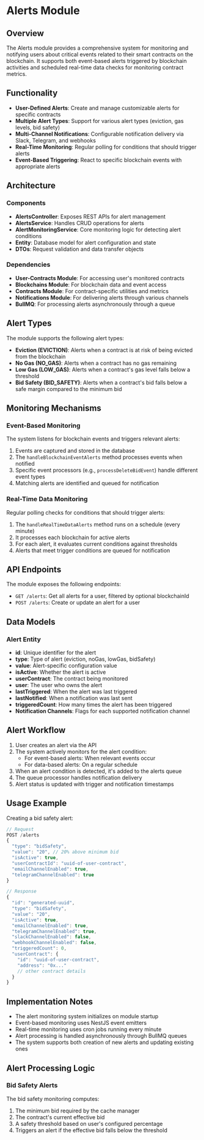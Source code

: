 # Alerts Module

## Overview

The Alerts module provides a comprehensive system for monitoring and notifying users about critical events related to their smart contracts on the blockchain. It supports both event-based alerts triggered by blockchain activities and scheduled real-time data checks for monitoring contract metrics.

## Functionality

- **User-Defined Alerts**: Create and manage customizable alerts for specific contracts
- **Multiple Alert Types**: Support for various alert types (eviction, gas levels, bid safety)
- **Multi-Channel Notifications**: Configurable notification delivery via Slack, Telegram, and webhooks
- **Real-Time Monitoring**: Regular polling for conditions that should trigger alerts
- **Event-Based Triggering**: React to specific blockchain events with appropriate alerts

## Architecture

### Components

- **AlertsController**: Exposes REST APIs for alert management
- **AlertsService**: Handles CRUD operations for alerts
- **AlertMonitoringService**: Core monitoring logic for detecting alert conditions
- **Entity**: Database model for alert configuration and state
- **DTOs**: Request validation and data transfer objects

### Dependencies

- **User-Contracts Module**: For accessing user's monitored contracts
- **Blockchains Module**: For blockchain data and event access
- **Contracts Module**: For contract-specific utilities and metrics
- **Notifications Module**: For delivering alerts through various channels
- **BullMQ**: For processing alerts asynchronously through a queue

## Alert Types

The module supports the following alert types:

- **Eviction (EVICTION)**: Alerts when a contract is at risk of being evicted from the blockchain
- **No Gas (NO_GAS)**: Alerts when a contract has no gas remaining
- **Low Gas (LOW_GAS)**: Alerts when a contract's gas level falls below a threshold
- **Bid Safety (BID_SAFETY)**: Alerts when a contract's bid falls below a safe margin compared to the minimum bid

## Monitoring Mechanisms

### Event-Based Monitoring

The system listens for blockchain events and triggers relevant alerts:

1. Events are captured and stored in the database
2. The `handleBlockchainEventAlerts` method processes events when notified
3. Specific event processors (e.g., `processDeleteBidEvent`) handle different event types
4. Matching alerts are identified and queued for notification

### Real-Time Data Monitoring

Regular polling checks for conditions that should trigger alerts:

1. The `handleRealTimeDataAlerts` method runs on a schedule (every minute)
2. It processes each blockchain for active alerts
3. For each alert, it evaluates current conditions against thresholds
4. Alerts that meet trigger conditions are queued for notification

## API Endpoints

The module exposes the following endpoints:

- `GET /alerts`: Get all alerts for a user, filtered by optional blockchainId
- `POST /alerts`: Create or update an alert for a user

## Data Models

### Alert Entity

- **id**: Unique identifier for the alert
- **type**: Type of alert (eviction, noGas, lowGas, bidSafety)
- **value**: Alert-specific configuration value
- **isActive**: Whether the alert is active
- **userContract**: The contract being monitored
- **user**: The user who owns the alert
- **lastTriggered**: When the alert was last triggered
- **lastNotified**: When a notification was last sent
- **triggeredCount**: How many times the alert has been triggered
- **Notification Channels**: Flags for each supported notification channel

## Alert Workflow

1. User creates an alert via the API
2. The system actively monitors for the alert condition:
   - For event-based alerts: When relevant events occur
   - For data-based alerts: On a regular schedule
3. When an alert condition is detected, it's added to the alerts queue
4. The queue processor handles notification delivery
5. Alert status is updated with trigger and notification timestamps

## Usage Example

Creating a bid safety alert:

```typescript
// Request
POST /alerts
{
  "type": "bidSafety",
  "value": "20", // 20% above minimum bid
  "isActive": true,
  "userContractId": "uuid-of-user-contract",
  "emailChannelEnabled": true,
  "telegramChannelEnabled": true
}

// Response
{
  "id": "generated-uuid",
  "type": "bidSafety",
  "value": "20",
  "isActive": true,
  "emailChannelEnabled": true,
  "telegramChannelEnabled": true,
  "slackChannelEnabled": false,
  "webhookChannelEnabled": false,
  "triggeredCount": 0,
  "userContract": {
    "id": "uuid-of-user-contract",
    "address": "0x..."
    // other contract details
  }
}
```

## Implementation Notes

- The alert monitoring system initializes on module startup
- Event-based monitoring uses NestJS event emitters
- Real-time monitoring uses cron jobs running every minute
- Alert processing is handled asynchronously through BullMQ queues
- The system supports both creation of new alerts and updating existing ones

## Alert Processing Logic

### Bid Safety Alerts

The bid safety monitoring computes:

1. The minimum bid required by the cache manager
2. The contract's current effective bid
3. A safety threshold based on user's configured percentage
4. Triggers an alert if the effective bid falls below the threshold
